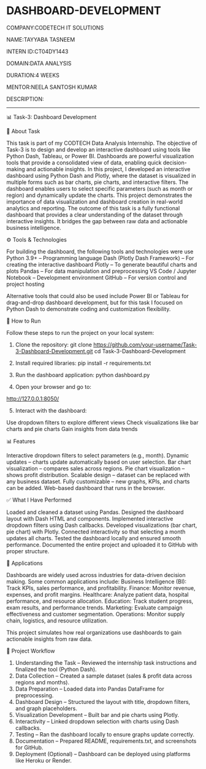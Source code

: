 # DASHBOARD-DEVELOPMENT

COMPANY:CODETECH IT SOLUTIONS

NAME:TAYYABA TASNEEM

INTERN ID:CT04DY1443

DOMAIN:DATA ANALYSIS

DURATION:4 WEEKS

MENTOR:NEELA SANTOSH KUMAR

DESCRIPTION:

---

📊 Task-3: Dashboard Development

📌 About Task

This task is part of my CODTECH Data Analysis Internship. The objective of Task-3 is to design and develop an interactive dashboard using tools like Python Dash, Tableau, or Power BI. Dashboards are powerful visualization tools that provide a consolidated view of data, enabling quick decision-making and actionable insights.
In this project, I developed an interactive dashboard using Python Dash and Plotly, where the dataset is visualized in multiple forms such as bar charts, pie charts, and interactive filters. The dashboard enables users to select specific parameters (such as month or region) and dynamically update the charts. This project demonstrates the importance of data visualization and dashboard creation in real-world analytics and reporting.
The outcome of this task is a fully functional dashboard that provides a clear understanding of the dataset through interactive insights. It bridges the gap between raw data and actionable business intelligence.


⚙ Tools & Technologies

For building the dashboard, the following tools and technologies were use Python 3.9+ – Programming language
Dash (Plotly Dash Framework) – For creating the interactive dashboard
Plotly – To generate beautiful charts and plots
Pandas – For data manipulation and preprocessing
VS Code / Jupyter Notebook – Development environment
GitHub – For version control and project hosting


Alternative tools that could also be used include Power BI or Tableau for drag-and-drop dashboard development, but for this task I focused on Python Dash to demonstrate coding and customization flexibility.

🚀 How to Run

Follow these steps to run the project on your local system:

1. Clone the repository:
git clone https://github.com/your-username/Task-3-Dashboard-Development.git
cd Task-3-Dashboard-Development


2. Install required libraries:
pip install -r requirements.txt


3. Run the dashboard application:
 python dashboard.py


4. Open your browser and go to:

http://127.0.0.1:8050/


5. Interact with the dashboard:

Use dropdown filters to explore different views
Check visualizations like bar charts and pie charts
Gain insights from data trends


📊 Features

Interactive dropdown filters to select parameters (e.g., month).
Dynamic updates – charts update automatically based on user selection.
Bar chart visualization – compares sales across regions.
Pie chart visualization – shows profit distribution.
Scalable design – dataset can be replaced with any business dataset.
Fully customizable – new graphs, KPIs, and charts can be added.
Web-based dashboard that runs in the browser.


✅ What I Have Performed

Loaded and cleaned a dataset using Pandas.
Designed the dashboard layout with Dash HTML and components.
Implemented interactive dropdown filters using Dash callbacks.
Developed visualizations (bar chart, pie chart) with Plotly.
Connected interactivity so that selecting a month updates all charts.
Tested the dashboard locally and ensured smooth performance.
Documented the entire project and uploaded it to GitHub with proper structure.


🎯 Applications

Dashboards are widely used across industries for data-driven decision making. Some common applications include:
Business Intelligence (BI): Track KPIs, sales performance, and profitability.
Finance: Monitor revenue, expenses, and profit margins.
Healthcare: Analyze patient data, hospital performance, and resource allocation.
Education: Track student progress, exam results, and performance trends.
Marketing: Evaluate campaign effectiveness and customer segmentation.
Operations: Monitor supply chain, logistics, and resource utilization.


This project simulates how real organizations use dashboards to gain actionable insights from raw data.


🔄 Project Workflow

1. Understanding the Task – Reviewed the internship task instructions and finalized the tool (Python Dash).
2. Data Collection – Created a sample dataset (sales & profit data across regions and months).
3. Data Preparation – Loaded data into Pandas DataFrame for preprocessing.
4. Dashboard Design – Structured the layout with title, dropdown filters, and graph placeholders.
5. Visualization Development – Built bar and pie charts using Plotly.
6. Interactivity – Linked dropdown selection with charts using Dash callbacks.
7. Testing – Ran the dashboard locally to ensure graphs update correctly.
8. Documentation – Prepared README, requirements.txt, and screenshots for GitHub.
9. Deployment (Optional) – Dashboard can be deployed using platforms like Heroku or Render.
